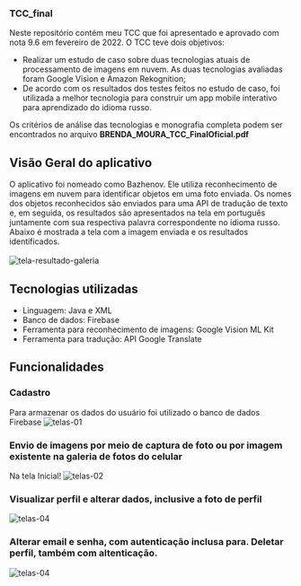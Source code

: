### TCC_final
Neste repositório contém meu TCC que foi apresentado e aprovado com nota 9.6 em fevereiro de 2022. O TCC teve dois objetivos: 
* Realizar um estudo de caso sobre duas tecnologias atuais de processamento de imagens em nuvem. As duas tecnologias avaliadas foram Google Vision 
e Amazon Rekognition;
* De acordo com os resultados dos testes feitos no estudo de caso, foi utilizada a melhor tecnologia para construir um app mobile interativo para 
aprendizado do idioma russo.

Os critérios de análise das tecnologias e monografia completa podem ser encontrados no arquivo **BRENDA_MOURA_TCC_FinalOficial.pdf**

## Visão Geral do aplicativo
O aplicativo foi nomeado como Bazhenov. Ele utiliza reconhecimento de imagens em nuvem para identificar objetos em uma foto enviada. Os nomes dos 
objetos reconhecidos são enviados para uma API de tradução de texto e, em seguida, os resultados são apresentados na tela em português juntamente 
com sua respectiva palavra correspondente no idioma russo. Abaixo é mostrada a tela com a imagem enviada e os resultados identificados. 
<br /><br />
![tela-resultado-galeria](https://user-images.githubusercontent.com/95611970/187585478-cd69a2e7-df13-4b45-b092-31b279cd1dc3.jpg)

## Tecnologias utilizadas
* Linguagem: Java e XML
* Banco de dados: Firebase
* Ferramenta para reconhecimento de imagens: Google Vision ML Kit
* Ferramenta para tradução: API Google Translate

## Funcionalidades

### Cadastro
Para armazenar os dados do usuário foi utilizado o banco de dados Firebase
![telas-01](https://user-images.githubusercontent.com/95611970/187583516-24d0257e-4b73-45db-bd7c-23d6915f8963.jpg)

### Envio de imagens por meio de captura de foto ou por imagem existente na galeria de fotos do celular
Na tela Inicial!
![telas-02](https://user-images.githubusercontent.com/95611970/187584796-14f12a72-7bbc-4263-8fe5-2235f1042b6e.jpg)

### Visualizar perfil e alterar dados, inclusive a foto de perfil
![telas-04](https://user-images.githubusercontent.com/95611970/187584926-9599acca-2621-4f0b-bc9a-4831e609f249.jpg)

### Alterar email e senha, com autenticação inclusa para. Deletar perfil, também com altenticação.
![telas-04](https://user-images.githubusercontent.com/95611970/187585012-18b44822-e6c5-4570-97d1-abf534e60348.jpg)
